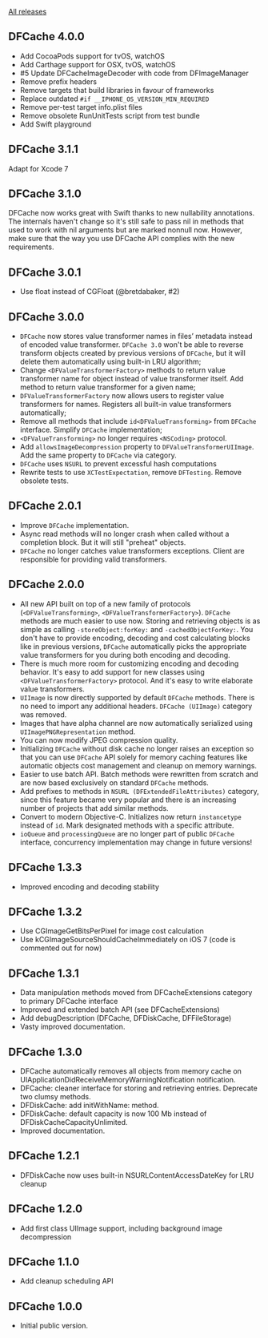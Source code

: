 [All releases](https://github.com/kean/DFCache/releases)

## DFCache 4.0.0
 
- Add CocoaPods support for tvOS, watchOS
- Add Carthage support for OSX, tvOS, watchOS
- #5 Update DFCacheImageDecoder with code from DFImageManager
- Remove prefix headers
- Remove targets that build libraries in favour of frameworks
- Replace outdated `#if __IPHONE_OS_VERSION_MIN_REQUIRED`
- Remove per-test target info.plist files
- Remove obsolete RunUnitTests script from test bundle
- Add Swift playground


## DFCache 3.1.1
 
Adapt for Xcode 7
 
 
## DFCache 3.1.0
 
DFCache now works great with Swift thanks to new nullability annotations. The internals haven't change so it's still safe to pass nil in methods that used to work with nil arguments but are marked nonnull now. However, make sure that the way you use DFCache API complies with the new requirements.
 
 
## DFCache 3.0.1
 
- Use float instead of CGFloat (@bretdabaker, #2)


## DFCache 3.0.0
 
- `DFCache` now stores value transformer names in files’ metadata instead of encoded value transformer. `DFCache 3.0` won't be able to reverse transform objects created by previous versions of `DFCache`, but it will delete them automatically using built-in LRU algorithm;
- Change `<DFValueTransformerFactory>` methods to return value transformer name for object instead of value transformer itself. Add method to return value transformer for a given name;
- `DFValueTransformerFactory` now allows users to register value transformers for names. Registers all built-in value transformers automatically;
- Remove all methods that include `id<DFValueTransforming>` from `DFCache` interface. Simplify `DFCache` implementation;
- `<DFValueTransforming>` no longer requires `<NSCoding>` protocol.
- Add `allowsImageDecompression` property to `DFValueTransformerUIImage`. Add the same property to `DFCache` via category.
- `DFCache` uses `NSURL` to prevent excessful hash computations
- Rewrite tests to use `XCTestExpectation`, remove `DFTesting`. Remove obsolete tests.


## DFCache 2.0.1
 
- Improve `DFCache` implementation.
- Async read methods will no longer crash when called without a completion block. But it will still "preheat" objects.
- `DFCache` no longer catches value transformers exceptions. Client are responsible for providing valid transformers.
 
 
## DFCache 2.0.0
 
- All new API built on top of a new family of protocols (`<DFValueTransforming>`, `<DFValueTransformerFactory>`). `DFCache` methods are much easier to use now. Storing and retrieving objects is as simple as calling `-storeObject:forKey:` and `-cachedObjectForKey:`. You don't have to provide encoding, decoding and cost calculating blocks like in previous versions, `DFCache` automatically picks the appropriate value transformers for you during both encoding and decoding.
-  There is much more room for customizing encoding and decoding behavior. It's easy to add support for new classes using `<DFValueTransformerFactory>` protocol. And it's easy to write elaborate value transformers.
- `UIImage` is now directly supported by default `DFCache` methods. There is no need to import any additional headers. `DFCache (UIImage)` category was removed.
- Images that have alpha channel are now automatically serialized using `UIImagePNGRepresentation` method.
- You can now modify JPEG compression quality.
- Initializing `DFCache` without disk cache no longer raises an exception so that you can use `DFCache` API solely for memory caching features like automatic objects cost management and cleanup on memory warnings.
- Easier to use batch API. Batch methods were rewritten from scratch and are now based exclusively on standard `DFCache` methods.
- Add prefixes to methods in `NSURL (DFExtendedFileAttributes)` category, since this feature became very popular and there is an increasing number of projects that add similar methods.
- Convert to modern Objective-C. Initializes now return `instancetype` instead of `id`. Mark designated methods with a specific attribute.
- `ioQueue` and `processingQueue` are no longer part of public `DFCache` interface, concurrency implementation may change in future versions!

 
## DFCache 1.3.3
 
- Improved encoding and decoding stability
 
 
## DFCache 1.3.2
 
- Use CGImageGetBitsPerPixel for image cost calculation
- Use kCGImageSourceShouldCacheImmediately on iOS 7 (code is commented out for now)


## DFCache 1.3.1
 
- Data manipulation methods moved from DFCacheExtensions category to primary DFCache interface
- Improved and extended batch API (see DFCacheExtensions)
- Add debugDescription (DFCache, DFDiskCache, DFFileStorage)
- Vasty improved documentation.

 
## DFCache 1.3.0
 
- DFCache automatically removes all objects from memory cache on UIApplicationDidReceiveMemoryWarningNotification notification.
- DFCache: cleaner interface for storing and retrieving entries. Deprecate two clumsy methods.
- DFDiskCache: add initWithName: method.
- DFDiskCache: default capacity is now 100 Mb instead of DFDiskCacheCapacityUnlimited.
- Improved documentation.


## DFCache 1.2.1

- DFDiskCache now uses built-in NSURLContentAccessDateKey for LRU cleanup


## DFCache 1.2.0

- Add first class UIImage support, including background image decompression


## DFCache 1.1.0

- Add cleanup scheduling API


## DFCache 1.0.0
 
- Initial public version.
